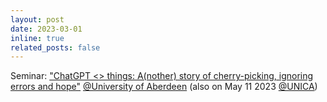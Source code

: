 ```yaml
---
layout: post
date: 2023-03-01
inline: true
related_posts: false
---
```


Seminar: ["ChatGPT <<passing>> things: A(nother) story of cherry-picking, ignoring errors and hope"](https://www.abdn.ac.uk/ncs/seminars/18622/) [@University of Aberdeen](https://www.abdn.ac.uk/ncs/departments/computing-science/) (also on May 11 2023 [@UNICA](https://web.unica.it/unica/it/dip_matinfo.page))
